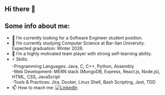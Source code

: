 ## Hi there 👋
## Some info about me:
- 🔭 I’m currently looking for a Software Engineer student position. 
- 🌱 I’m currently studying Computer Science at Bar-Ilan University. Expected graduation: Winter 2026.
- 👯 I’m a highly motivated team player with strong self-learning ability.
- ⚡ Skills:  
  -Programming Languages: Java, C, C++, Python, Assembly  
  -Web Development: MERN stack (MongoDB, Express, React.js, Node.js), HTML, CSS, JavaScript  
  -Tools & Practices: Jira, Docker, Linux Shell, Bash Scripting, Jest, TDD 
- 📫 How to reach me:
  [![LinkedIn](https://img.shields.io/badge/LinkedIn-Connect-blue?style=flat&logo=linkedin&logoColor=white)](https://www.linkedin.com/in/michael-afraimov-21a0191b9/)

  
  

<!--
**afra1297/afra1297** is a ✨ _special_ ✨ repository because its `README.md` (this file) appears on your GitHub profile.

Here are some ideas to get you started:

- 🔭 I’m currently working on ...
- 🌱 I’m currently learning ...
- 👯 I’m looking to collaborate on ...
- 🤔 I’m looking for help with ...
- 💬 Ask me about ...
- 📫 How to reach me: ...
- 😄 Pronouns: ...
- ⚡ Fun fact: ...
-->
